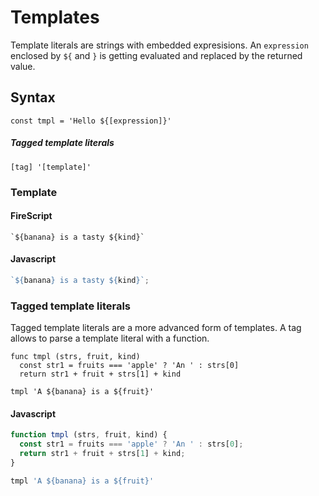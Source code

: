 Templates
=========

Template literals are strings with embedded expresisions. An `expression` enclosed by `${` and `}` is getting evaluated and replaced by the returned value.

Syntax
------

```
const tmpl = 'Hello ${[expression]}'
```

##### Tagged template literals

```
[tag] '[template]'
```

### Template

#### FireScript

```fire
`${banana} is a tasty ${kind}`
```

#### Javascript

```js
`${banana} is a tasty ${kind}`;
```

### Tagged template literals

Tagged template literals are a more advanced form of templates. A tag allows to parse a template literal with a function.

```fire
func tmpl (strs, fruit, kind)
  const str1 = fruits === 'apple' ? 'An ' : strs[0]
  return str1 + fruit + strs[1] + kind

tmpl 'A ${banana} is a ${fruit}'
```

#### Javascript

```js
function tmpl (strs, fruit, kind) {
  const str1 = fruits === 'apple' ? 'An ' : strs[0];
  return str1 + fruit + strs[1] + kind;
}

tmpl 'A ${banana} is a ${fruit}'
```
